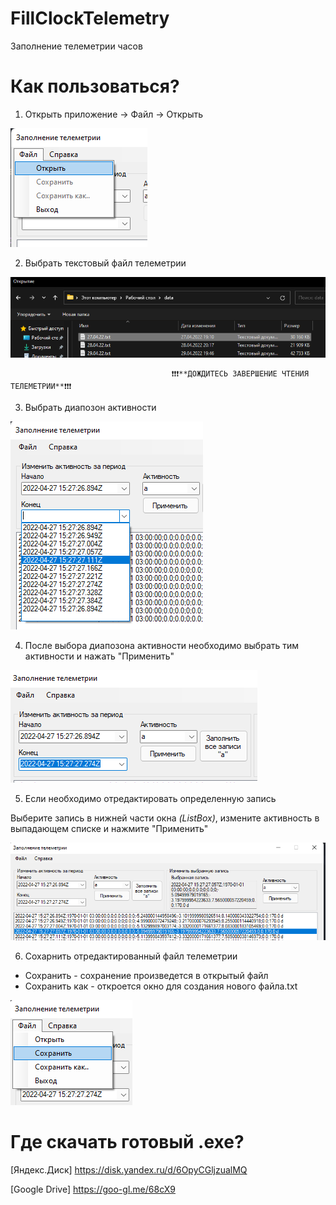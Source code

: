 # FillClockTelemetry
Заполнение телеметрии часов
# Как пользоваться?
1. Открыть приложение -> Файл -> Открыть

![Alt-Открыть файл телеметрии](https://github.com/h0tnanny/FillClockTelemetry/blob/7be16809af8d061cc379c30d1ccaa99915e1bd4e/Resources/1.png?raw=true)

2. Выбрать текстовый файл телеметрии

![Alt-Выбрать файл телеметрии](https://github.com/h0tnanny/FillClockTelemetry/blob/7be16809af8d061cc379c30d1ccaa99915e1bd4e/Resources/2.png?raw=true)

                                        ❗❗❗**ДОЖДИТЕСЬ ЗАВЕРШЕНИЕ ЧТЕНИЯ ТЕЛЕМЕТРИИ**❗❗❗

3. Выбрать диапозон активности

![Alt-Диапозон](https://github.com/h0tnanny/FillClockTelemetry/blob/7be16809af8d061cc379c30d1ccaa99915e1bd4e/Resources/3.png?raw=true)

4. После выбора диапозона активности необходимо выбрать тим активности и нажать "Применить"

![Alt-Применить](https://github.com/h0tnanny/FillClockTelemetry/blob/7be16809af8d061cc379c30d1ccaa99915e1bd4e/Resources/4.png?raw=true)

5. Если необходимо отредактировать определенную запись

Выберите запись в нижней части окна *(ListBox)*, измените активность в выпадающем списке и нажмите "Применить"

![Alt-Редактирование](https://github.com/h0tnanny/FillClockTelemetry/blob/7be16809af8d061cc379c30d1ccaa99915e1bd4e/Resources/5.png?raw=true)

6. Сохарнить отредактированный файл телеметрии
- Сохранить - сохранение произведется в открытый файл
- Сохранить как - откроется окно для создания нового файла.txt

![Alt-Редактирование](https://github.com/h0tnanny/FillClockTelemetry/blob/7be16809af8d061cc379c30d1ccaa99915e1bd4e/Resources/6.png?raw=true)

# Где скачать готовый .exe?
[Яндекс.Диск] https://disk.yandex.ru/d/6OpyCGljzualMQ

[Google Drive] https://goo-gl.me/68cX9
